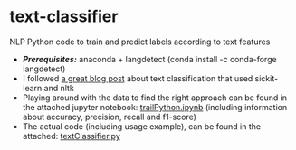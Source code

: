 # text-classifier
NLP Python code to train and predict labels according to text features


- **_Prerequisites:_** anaconda + langdetect (conda install -c conda-forge langdetect)
- I followed [a great blog post](https://towardsdatascience.com/machine-learning-nlp-text-classification-using-scikit-learn-python-and-nltk-c52b92a7c73a) about text classification that used sickit-learn and nltk
- Playing around with the data to find the right approach can be found in the attached jupyter notebook: [trailPython.ipynb](./trailPython.ipynb) (including information about accuracy, precision, recall and f1-score)
- The actual code (including usage example), can be found in the attached: [textClassifier.py](./textClassifier.py)
